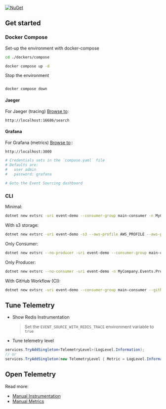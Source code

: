 [![NuGet](https://img.shields.io/nuget/v/Skeleton.svg)](https://www.nuget.org/packages/Skeleton/) 

## Get started 

### Docker Compose

Set-up the environment with docker-compose 

```bash
cd ./dockers/compose
```

```bash
docker compose up -d
```

Stop the environment

```bash

docker compose down
```

#### Jaeger 

For Jaeger (tracing) [Browse to](http://localhost:16686/search):
```bash
http://localhost:16686/search
```

#### Grafana 

For Grafana (metrics) [Browse to](http://localhost:3000/)::
```bash
http://localhost:3000

# Credentials sets in the `compose.yaml` file
# Defaults are:
#   user admin
#   password: grafana

# Goto the Event Sourcing dashboard
```

### CLI

Minimal:

```bash
dotnet new evtsrc -uri event-demo --consumer-group main-consumer -n MyCompany.Events -e MyEvent
```

With s3 storage:  

```bash
dotnet new evtsrc -uri event-demo -s3 --aws-profile AWS_PROFILE --aws-profile-region us-east-1 --s3-bucket event-sourcing-demo --consumer-group main-consumer -n MyCompany.Events -e MyEvent
```

Only Consumer:  

```bash
dotnet new evtsrc --no-producer -uri event-demo --consumer-group main-consumer -n MyCompany.Events.Consumer -e MyEvent
```  

Only Producer:  

```bash
dotnet new evtsrc --no-consumer -uri event-demo -n MyCompany.Events.Producer -e MyEvent
```  

With GitHub Workflow (CI):  

```bash
dotnet new evtsrc -uri event-demo --consumer-group main-consumer --github-ci --git-email ci-mail@gmail.com -n MyCompany.Events -e MyEvent
```  
## Tune Telemetry

- Show Redis Instrumentation

  > Set the `EVENT_SOURCE_WITH_REDIS_TRACE` environment variable to `true`

- Tune telemetry level

```cs
services.TryAddSingleton<TelemetryLevel>(LogLevel.Information);
// or
services.TryAddSingleton(new TelemetryLevel { Metric = LogLevel.Information, Trace = LogLevel.Debug });
```

## Open Telemetry

Read more:

- [Manual Instrumentation](https://opentelemetry.io/docs/instrumentation/net/getting-started/#manual-instrumentation)
- [Manual Metrics](https://opentelemetry.io/docs/instrumentation/net/getting-started/#manual-metrics)
